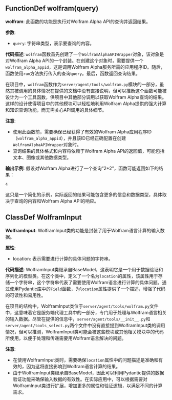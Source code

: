 ## FunctionDef wolfram(query)

**wolfram**: 此函数的功能是执行对Wolfram Alpha API的查询并返回结果。

**参数**:

- `query`: 字符串类型，表示要查询的内容。

**代码描述**:
`wolfram`函数首先创建了一个`WolframAlphaAPIWrapper`对象，该对象是对Wolfram Alpha API的一个封装。在创建这个对象时，需要提供一个`wolfram_alpha_appid`，这是调用Wolfram Alpha服务所需的应用程序ID。随后，函数使用`run`方法执行传入的查询`query`。最后，函数返回查询结果。

在项目中，`wolfram`函数作为`server/agent/tools/wolfram.py`模块的一部分，虽然其被调用的具体情况在提供的文档中没有直接说明，但可以推断这个函数可能被设计为一个工具函数，供项目中其他部分调用以获取Wolfram Alpha查询的结果。这样的设计使得项目中的其他模块可以轻松地利用Wolfram Alpha提供的强大计算和知识查询功能，而无需关心API调用的具体细节。

**注意**:

- 使用此函数前，需要确保已经获得了有效的Wolfram Alpha应用程序ID（`wolfram_alpha_appid`），并且该ID已经正确配置在创建`WolframAlphaAPIWrapper`对象时。
- 查询结果的具体格式和内容将依赖于Wolfram Alpha API的返回值，可能包括文本、图像或其他数据类型。

**输出示例**:
假设对Wolfram Alpha进行了一个查询“2+2”，函数可能返回如下的结果：

```
4
```

这只是一个简化的示例，实际返回的结果可能包含更多的信息和数据类型，具体取决于查询的内容和Wolfram Alpha API的响应。

## ClassDef WolframInput

**WolframInput**: WolframInput类的功能是封装了用于Wolfram语言计算的输入数据。

**属性**:

- location: 表示需要进行计算的具体问题的字符串。

**代码描述**:
WolframInput类继承自BaseModel，这表明它是一个用于数据验证和序列化的模型类。在这个类中，定义了一个名为`location`的属性，该属性用于存储一个字符串，这个字符串代表了需要使用Wolfram语言进行计算的具体问题。通过使用Pydantic库中的`Field`函数，为`location`属性提供了一个描述，增强了代码的可读性和易用性。

在项目的结构中，WolframInput类位于`server/agent/tools/wolfram.py`文件中，这意味着它是服务端代理工具中的一部分，专门用于处理与Wolfram语言相关的输入数据。尽管在提供的信息中，`server/agent/tools/__init__.py`和`server/agent/tools_select.py`两个文件中没有直接提到WolframInput类的调用情况，但可以推测，WolframInput类可能会被这些模块或其他相关模块中的代码所使用，以便于处理和传递需要用Wolfram语言解决的问题。

**注意**:

- 在使用WolframInput类时，需要确保`location`属性中的问题描述是准确和有效的，因为这将直接影响到Wolfram语言计算的结果。
- 由于WolframInput类继承自BaseModel，因此可以利用Pydantic提供的数据验证功能来确保输入数据的有效性。在实际应用中，可以根据需要对WolframInput类进行扩展，增加更多的属性和验证逻辑，以满足不同的计算需求。
